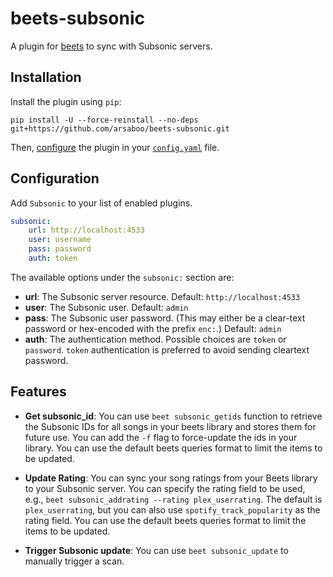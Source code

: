 # beets-subsonic
A plugin for [beets](https://github.com/beetbox/beets) to sync with Subsonic servers.

## Installation

Install the plugin using `pip`:

```shell
pip install -U --force-reinstall --no-deps git+https://github.com/arsaboo/beets-subsonic.git
```

Then, [configure](#configuration) the plugin in your
[`config.yaml`](https://beets.readthedocs.io/en/latest/plugins/index.html) file.

## Configuration

Add `Subsonic` to your list of enabled plugins.

```yaml
subsonic:
    url: http://localhost:4533
    user: username
    pass: password
    auth: token
```

The available options under the ``subsonic:`` section are:

- **url**: The Subsonic server resource. Default: ``http://localhost:4533``
- **user**: The Subsonic user. Default: ``admin``
- **pass**: The Subsonic user password. (This may either be a clear-text
  password or hex-encoded with the prefix ``enc:``.) Default: ``admin``
- **auth**: The authentication method. Possible choices are ``token`` or
  ``password``. ``token`` authentication is preferred to avoid sending
  cleartext password.

## Features

- **Get subsonic_id**: You can use `beet subsonic_getids` function to retrieve the Subsonic IDs for all songs in your beets library and stores them for future use. You can add the `-f` flag to force-update the ids in your library. You can use the default beets queries format to limit the items to be updated.

- **Update Rating**: You can sync your song ratings from your Beets library to your Subsonic server. You can specify the rating field to be used, e.g., `beet subsonic_addrating --rating plex_userrating`. The default is `plex_userrating`, but you can also use `spotify_track_popularity` as the rating field. You can use the default beets queries format to limit the items to be updated.

- **Trigger Subsonic update**: You can use `beet subsonic_update` to manually trigger a scan.

